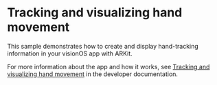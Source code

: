 # Tracking and visualizing hand movement

This sample demonstrates how to create and display hand-tracking information in your visionOS app with ARKit.

For more information about the app and how it works, see [Tracking and visualizing hand movement][link-to-sample] in the developer documentation.

[link-to-sample]: https://developer.apple.com/documentation/realitykit/tracking-and-visualizing-hand-movement
